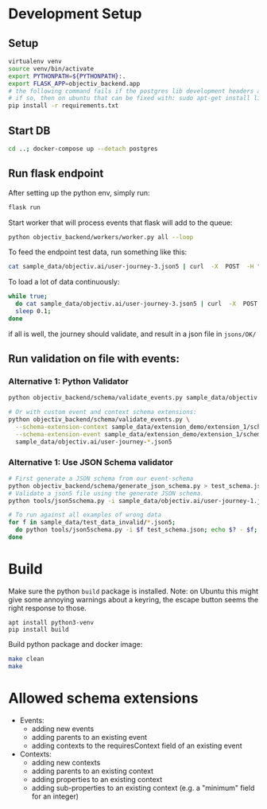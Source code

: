 
# Development Setup
## Setup
```bash
virtualenv venv
source venv/bin/activate
export PYTHONPATH=${PYTHONPATH}:.
export FLASK_APP=objectiv_backend.app
# the following command fails if the postgres lib development headers are not present
# if so, then on ubuntu that can be fixed with: sudo apt-get install libpq-dev
pip install -r requirements.txt
```

## Start DB
```bash
cd ..; docker-compose up --detach postgres
```
## Run flask endpoint
After setting up the python env, simply run:
```bash
flask run
```
Start worker that will process events that flask will add to the queue:
```bash
python objectiv_backend/workers/worker.py all --loop
```
 

To feed the endpoint test data, run something like this:
```bash
cat sample_data/objectiv.ai/user-journey-3.json5 | curl  -X  POST  -H "Content-Type: application/data" --data-binary @- http://127.0.0.1:5000/
```

To load a lot of data continuously:
```bash
while true;
  do cat sample_data/objectiv.ai/user-journey-3.json5 | curl  -X  POST  -H "Content-Type: application/data" --data-binary @- http://127.0.0.1:5000/;
  sleep 0.1;
done
```

if all is well, the journey should validate, and result in a json file in `jsons/OK/`

## Run validation on file with events:
### Alternative 1: Python Validator
```bash
python objectiv_backend/schema/validate_events.py sample_data/objectiv.ai/user-journey-1.json5

# Or with custom event and context schema extensions:
python objectiv_backend/schema/validate_events.py \
  --schema-extension-context sample_data/extension_demo/extension_1/schema_extension_context.json \
  --schema-extension-event sample_data/extension_demo/extension_1/schema_extension_event.json \
  sample_data/objectiv.ai/user-journey-*.json5
```
### Alternative 1: Use JSON Schema validator
```bash
# First generate a JSON schema from our event-schema
python objectiv_backend/schema/generate_json_schema.py > test_schema.json
# Validate a json5 file using the generate JSON schema.
python tools/json5schema.py -i sample_data/objectiv.ai/user-journey-1.json5 test_schema.json

# To run against all examples of wrong data
for f in sample_data/test_data_invalid/*.json5;
  do python tools/json5schema.py -i $f test_schema.json; echo $? - $f;
done

```

# Build
Make sure the python `build` package is installed.
Note: on Ubuntu this might give some annoying warnings about a keyring, the escape button seems the right
response to those.
```
apt install python3-venv
pip install build
```

Build python package and docker image:
```bash
make clean
make
```


# Allowed schema extensions
* Events:
    * adding new events
    * adding parents to an existing event
    * adding contexts to the requiresContext field of an existing event
* Contexts:
    * adding new contexts
    * adding parents to an existing context
    * adding properties to an existing context
    * adding sub-properties to an existing context (e.g. a "minimum" field for an integer)
